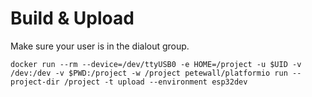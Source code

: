 # Build & Upload
Make sure your user is in the dialout group.

```
docker run --rm --device=/dev/ttyUSB0 -e HOME=/project -u $UID -v /dev:/dev -v $PWD:/project -w /project petewall/platformio run --project-dir /project -t upload --environment esp32dev
```